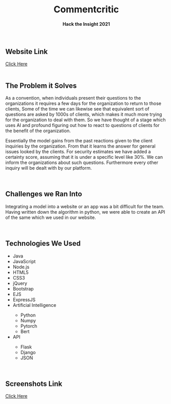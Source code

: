 <div align="center">
<h1>Commentcritic</h1>
<h4>Hack the Insight 2021</h4>
</div>
&nbsp;
&nbsp;

<h2>Website Link</h2>
<a href="https://commentcritic.herokuapp.com/">Click Here</a>

<div></div>
&nbsp;
&nbsp;
<div>
<h2>The Problem it Solves</h2>
<p>As a convention, when individuals present their questions to the organizations it requires a few days for the organization to return to those clients,
Some of the time we can likewise see that equivalent sort of questions are asked by 1000s of clients, which makes it much more trying for the organization to deal with them.
So we have thought of a stage which uses AI and profound figuring out how to react to questions of clients for the benefit of the organization.</p>
<p>Essentially the model gains from the past reactions given to the client inquiries by the organization. From that it learns the answer for general issues looked by the clients. For security estimates we have added a certainty score, assuming that it is under a specific level like 30%.
We can inform the organizations about such questions. Furthermore every other inquiry will be dealt with by our platform.</p>
</div>
&nbsp;
&nbsp;
<div>
<h2>Challenges we Ran Into</h2>
<p>
Integrating a model into a website or an app was a bit difficult for the team. Having written down the algorithm in python, we were able to create an API of the same which we used in our website.
</p>
</div>
&nbsp;
&nbsp;
<div>
<h2>Technologies We Used</h2>
<ul>
<li>Java</li>  
<li>JavaScript</li>
<li>Node.js</li>
<li>HTML5</li>
<li>CSS3</li>
<li>jQuery</li>
<li>Bootstrap</li>
<li>EJS</li>
<li>ExpressJS</li>
<li>Artificial Intelligence</li>
<ul>
<li>Python</li>
<li>Numpy</li>
<li>Pytorch</li>
<li>Bert</li>
</ul>
</li>
<li>API</li>
<ul>
<li>Flask</li>
<li>Django</li>
<li>JSON</li>
</ul>
</ul>
</div>

&nbsp;
&nbsp;

<h2>Screenshots Link</h2>
<a href="https://drive.google.com/drive/folders/18XKv6I4y8HWq6yetFcPdWBgGFx_VkVum?usp=sharing">Click Here</a>
